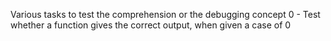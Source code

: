 Various tasks to test the comprehension or the debugging concept
0 - Test whether a function gives the correct output, when given a case of 0
